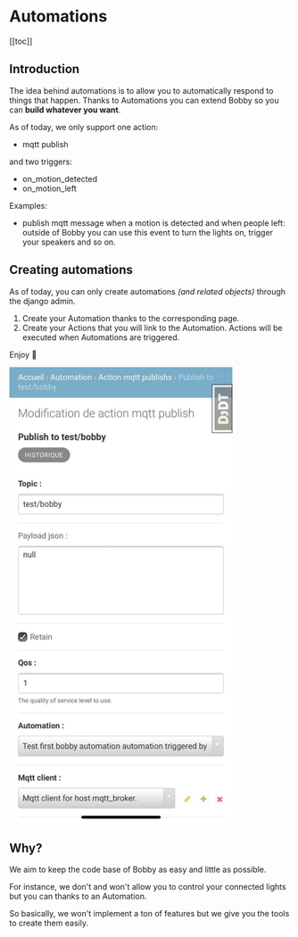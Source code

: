 # Automations 
[[toc]]

## Introduction
The idea behind automations is to allow you to automatically respond to things that happen.
Thanks to Automations you can extend Bobby so you can **build whatever you want**.

As of today, we only support one action:
- mqtt publish

and two triggers:
- on_motion_detected
- on_motion_left

Examples:
- publish mqtt message when a motion is detected and when people left: outside of Bobby you can use this event to turn the lights on, trigger your speakers and so on.

## Creating automations
As of today, you can only create automations *(and related objects)* through the django admin.

1) Create your Automation thanks to the corresponding page.
2) Create your Actions that you will link to the Automation. Actions will be executed when Automations are triggered.

Enjoy :rocket:

![example of automation with mqtt action](./img/action-mqtt.png)

## Why?
We aim to keep the code base of Bobby as easy and little as possible.

For instance, we don't and won't allow you to control your connected lights but you can thanks to an Automation.

So basically, we won't implement a ton of features but we give you the tools to create them easily.
